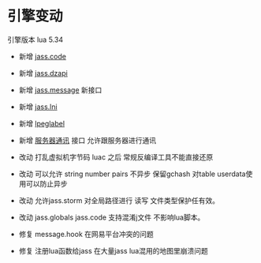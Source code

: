 # 引擎变动 

引擎版本 lua 5.34

* 新增 [jass.code](Lua/jass交互.md)
* 新增 [jass.dzapi](Lua/dzapi.md)
* 新增 [jass.message](Lua/message/_sidebar.md) 新接口
* 新增 [jass.lni](https://github.com/actboy168/lni)
* 新增 [lpeglabel](https://github.com/sqmedeiros/lpeglabel)
* 新增 [服务器通讯](Lua/服务器交互) 接口 允许跟服务器进行通讯

* 改动 打乱虚拟机字节码 luac 之后 常规反编译工具不能直接还原
* 改动 可以允许 string  number pairs 不异步 保留gchash 对table userdata使用可以防止异步
* 改动 允许jass.storm 对全局路径进行 读写 文件类型保护任有效。
* 改动 jass.globals  jass.code 支持混淆j文件 不影响lua脚本。

* 修复 message.hook 在网易平台冲突的问题
* 修复 注册lua函数给jass 在大量jass lua混用的地图里崩溃问题
